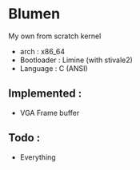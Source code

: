 # Blumen 

My own from scratch kernel

- arch : x86_64
- Bootloader : Limine (with stivale2)
- Language : C (ANSI)

## Implemented :
* VGA Frame buffer

## Todo :
* Everything 